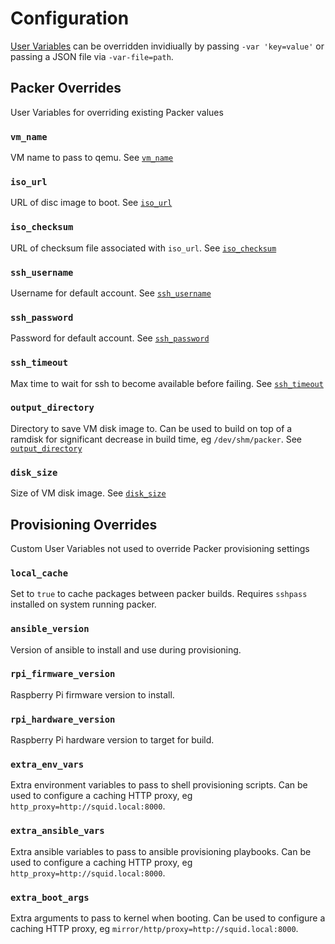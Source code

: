 # Configuration
[User Variables](https://www.packer.io/docs/templates/legacy_json_templates/user-variables) can be overridden invidiually by passing `-var 'key=value'` or passing a JSON file via `-var-file=path`.

## Packer Overrides
User Variables for overriding existing Packer values

### `vm_name`
VM name to pass to qemu. See [`vm_name`](https://www.packer.io/docs/builders/qemu#vm_name)

### `iso_url`
URL of disc image to boot. See [`iso_url`](https://www.packer.io/docs/builders/qemu#iso_url)

### `iso_checksum`
URL of checksum file associated with `iso_url`. See [`iso_checksum`](https://www.packer.io/docs/builders/qemu#iso_checksum)

### `ssh_username`
Username for default account. See [`ssh_username`](https://www.packer.io/docs/builders/qemu#ssh_username)

### `ssh_password`
Password for default account. See [`ssh_password`](https://www.packer.io/docs/builders/qemu#ssh_password)

### `ssh_timeout`
Max time to wait for ssh to become available before failing. See [`ssh_timeout`](https://www.packer.io/docs/builders/qemu#ssh_timeout)

### `output_directory`
Directory to save VM disk image to. Can be used to build on top of a ramdisk for significant decrease in build time, eg `/dev/shm/packer`. See [`output_directory`](https://www.packer.io/docs/builders/qemu#output_directory)

### `disk_size`
Size of VM disk image. See [`disk_size`](https://www.packer.io/docs/builders/qemu#disk_size)

## Provisioning Overrides
Custom User Variables not used to override Packer provisioning settings

### `local_cache`
Set to `true` to cache packages between packer builds. Requires `sshpass` installed on system running packer.

### `ansible_version`
Version of ansible to install and use during provisioning.

### `rpi_firmware_version`
Raspberry Pi firmware version to install.

### `rpi_hardware_version`
Raspberry Pi hardware version to target for build.

### `extra_env_vars`
Extra environment variables to pass to shell provisioning scripts. Can be used to configure a caching HTTP proxy, eg `http_proxy=http://squid.local:8000`.

### `extra_ansible_vars`
Extra ansible variables to pass to ansible provisioning playbooks. Can be used to configure a caching HTTP proxy, eg `http_proxy=http://squid.local:8000`.

### `extra_boot_args`
Extra arguments to pass to kernel when booting. Can be used to configure a caching HTTP proxy, eg `mirror/http/proxy=http://squid.local:8000`.
